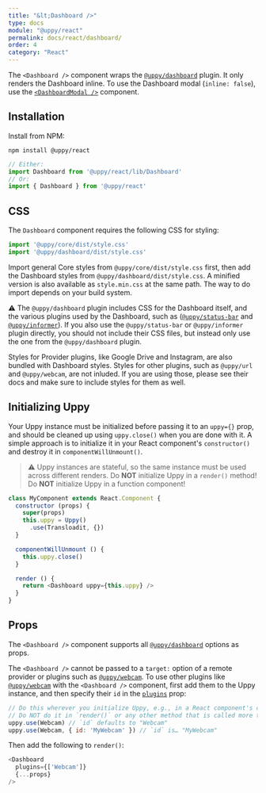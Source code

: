 ```yaml
---
title: "&lt;Dashboard />"
type: docs
module: "@uppy/react"
permalink: docs/react/dashboard/
order: 4
category: "React"
---
```


The `<Dashboard />` component wraps the [`@uppy/dashboard`][] plugin. It only renders the Dashboard inline. To use the Dashboard modal (`inline: false`), use the [`<DashboardModal />`](/docs/react/dashboard-modal) component.

## Installation

Install from NPM:

```shell
npm install @uppy/react
```

```js
// Either:
import Dashboard from '@uppy/react/lib/Dashboard'
// Or:
import { Dashboard } from '@uppy/react'
```

## CSS

The `Dashboard` component requires the following CSS for styling:

```js
import '@uppy/core/dist/style.css'
import '@uppy/dashboard/dist/style.css'
```

Import general Core styles from `@uppy/core/dist/style.css` first, then add the Dashboard styles from `@uppy/dashboard/dist/style.css`. A minified version is also available as `style.min.css` at the same path. The way to do import depends on your build system.

⚠️ The `@uppy/dashboard` plugin includes CSS for the Dashboard itself, and the various plugins used by the Dashboard, such as ([`@uppy/status-bar`](/docs/status-bar) and [`@uppy/informer`](/docs/informer)). If you also use the `@uppy/status-bar` or `@uppy/informer` plugin directly, you should not include their CSS files, but instead only use the one from the `@uppy/dashboard` plugin.

Styles for Provider plugins, like Google Drive and Instagram, are also bundled with Dashboard styles. Styles for other plugins, such as `@uppy/url` and `@uppy/webcam`, are not inluded. If you are using those, please see their docs and make sure to include styles for them as well.

## Initializing Uppy

Your Uppy instance must be initialized before passing it to an `uppy={}` prop, and should be cleaned up using `uppy.close()` when you are done with it. A simple approach is to initialize it in your React component's `constructor()` and destroy it in `componentWillUnmount()`.

> ⚠ Uppy instances are stateful, so the same instance must be used across different renders.
> Do **NOT** initialize Uppy in a `render()` method!
> Do **NOT** initialize Uppy in a function component!

```js
class MyComponent extends React.Component {
  constructor (props) {
    super(props)
    this.uppy = Uppy()
      .use(Transloadit, {})
  }

  componentWillUnmount () {
    this.uppy.close()
  }

  render () {
    return <Dashboard uppy={this.uppy} />
  }
}
```

## Props

The `<Dashboard />` component supports all [`@uppy/dashboard`][] options as props.

The `<Dashboard />` cannot be passed to a `target:` option of a remote provider or plugins such as [`@uppy/webcam`][]. To use other plugins like [`@uppy/webcam`][] with the `<Dashboard />` component, first add them to the Uppy instance, and then specify their `id` in the [`plugins`](/docs/dashboard/#plugins) prop:

```js
// Do this wherever you initialize Uppy, e.g., in a React component's constructor method.
// Do NOT do it in `render()` or any other method that is called more than once!
uppy.use(Webcam) // `id` defaults to "Webcam"
uppy.use(Webcam, { id: 'MyWebcam' }) // `id` is… "MyWebcam"
```

Then add the following to `render()`:

```js
<Dashboard
  plugins={['Webcam']}
  {...props}
/>
```

[`@uppy/dashboard`]: /docs/dashboard/
[`@uppy/webcam`]: /docs/webcam/
